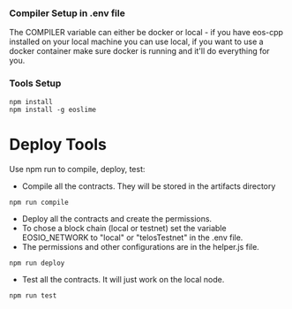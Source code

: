 ### Compiler Setup in .env file

The COMPILER variable can either be docker or local - if you have eos-cpp installed on your local machine you can use local, if you want to use a docker container make sure docker is running and it'll do everything for you.

### Tools Setup

```
npm install
npm install -g eoslime
```

# Deploy Tools

Use npm run to compile, deploy, test:

 * Compile all the contracts. They will be stored in the artifacts directory

```
npm run compile
```

 * Deploy all the contracts and create the permissions.
 * To chose a block chain (local or testnet) set the variable EOSIO_NETWORK to "local" or "telosTestnet" in the .env file.
 * The permissions and other configurations are in the helper.js file.

```
npm run deploy
```

* Test all the contracts. It will just work on the local node.
```
npm run test
```

